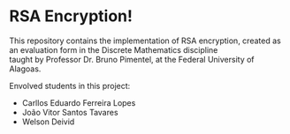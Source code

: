 # RSA Encryption!

This repository contains the implementation of RSA encryption, created as an evaluation form in the Discrete Mathematics discipline <br>
taught by Professor Dr. Bruno Pimentel, at the Federal University of Alagoas.<br>

Envolved students in this project:<br>
- Carllos Eduardo Ferreira Lopes
- João Vitor Santos Tavares
- Welson Deivid 
<br>
